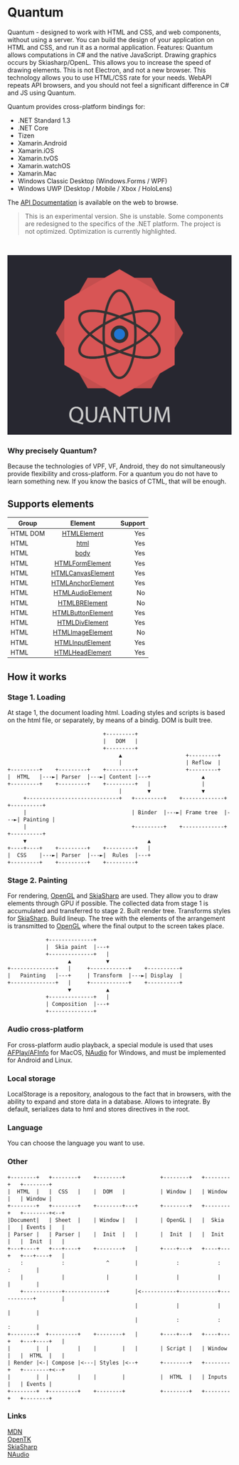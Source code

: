 # Quantum

Quantum - designed to work with HTML and CSS, and web components, without using a server. You can build the design of your application on HTML and CSS, and run it as a normal application.
Features:
Quantum allows computations in C# and the native JavaScript.
Drawing graphics occurs by Skiasharp/OpenL. This allows you to increase the speed of drawing elements.
This is not Electron, and not a new browser. This technology allows you to use HTML/CSS rate for your needs.
WebAPI repeats API browsers, and you should not feel a significant difference in C# and JS using Quantum.

Quantum provides cross-platform bindings for:

 - .NET Standard 1.3
 - .NET Core
 - Tizen
 - Xamarin.Android
 - Xamarin.iOS
 - Xamarin.tvOS
 - Xamarin.watchOS
 - Xamarin.Mac
 - Windows Classic Desktop (Windows.Forms / WPF)
 - Windows UWP (Desktop / Mobile / Xbox / HoloLens)

The [API Documentation](https://doc/) is
available on the web to browse.

> This is an experimental version. She is unstable.
> Some components are redesigned to the specifics of the .NET platform.
> The project is not optimized. Optimization is currently highlighted.

<br/>

![GitHub Logo](/Images/logo.png)

### Why precisely Quantum?
Because the technologies of VPF, VF, Android, they do not simultaneously provide flexibility and cross-platform. For a quantum you do not have to learn something new. If you know the basics of CTML, that will be enough.

## Supports elements

| Group         | Element            | Support |
| ------------- |:------------------:| -------:|
|  HTML DOM     | [HTMLElement](https://developer.mozilla.org/en-US/docs/Web/API/HTMLElement)    | Yes   |
|  HTML         | [html](https://developer.mozilla.org/en-US/docs/Web/API/HTMLHtmlElement)     | Yes   |
|  HTML         | [body](https://developer.mozilla.org/en-US/docs/Web/API/HTMLBodyElement)     | Yes   |
|  HTML         | [HTMLFormElement](https://developer.mozilla.org/ru/docs/Web/API/HTMLFormElement)     | Yes   |
|  HTML         | [HTMLCanvasElement](https://developer.mozilla.org/ru/docs/Web/API/HTMLCanvasElement)     | Yes   |
|  HTML         | [HTMLAnchorElement](https://developer.mozilla.org/ru/docs/Web/API/HTMLAnchorElement)     | Yes   |
|  HTML         | [HTMLAudioElement](https://developer.mozilla.org/ru/docs/Web/API/HTMLAudioElement)     | No   |
|  HTML         | [HTMLBRElement](https://developer.mozilla.org/ru/docs/Web/API/HTMLBRElement)     | No   |
|  HTML         | [HTMLButtonElement](https://developer.mozilla.org/ru/docs/Web/API/HTMLButtonElement)     | Yes   |
|  HTML         | [HTMLDivElement](https://developer.mozilla.org/ru/docs/Web/API/HTMLDivElement)     | Yes   |
|  HTML         | [HTMLImageElement](https://developer.mozilla.org/ru/docs/Web/API/HTMLImageElement)     | No   |
|  HTML         | [HTMLInputElement](https://developer.mozilla.org/ru/docs/Web/API/HTMLInputElement)     | Yes   |
|  HTML         | [HTMLHeadElement](https://developer.mozilla.org/ru/docs/Web/API/HTMLHeadElement)     | Yes   |

## How it works

### Stage 1. Loading

At stage 1, the document loading html. Loading styles and scripts is based on the html file, or separately, by means of a bindig. DOM is built tree.

  ```ditaa {cmd=true args=["-E"]}
                                +---------+
                                |   DOM   |
                                +---------+
                                     ▲                    +---------+
                                     |                    | Reflow  |
  +---------+    +---------+    +---------+               +---------+   
  |  HTML   |---►| Parser  |---►| Content |---+                ▲
  +---------+    +---------+    +---------+   |                |
                                     |        ▼                ▼        
       +-----------------------------+   +---------+    +-------------+    +----------+
       |                                 | Binder  |---►| Frame tree  |---►| Painting |
       |                                 +---------+    +-------------+    +----------+
       ▼                                      ▲
  +----+----+    +---------+    +---------+   |
  |  CSS    |---►| Parser  |---►|  Rules  |---+
  +---------+    +---------+    +---------+ 
 ```

 ### Stage 2. Painting
For rendering, [OpenGL](https://github.com/opentk/opentk) and [SkiaSharp](https://github.com/mono/SkiaSharp) are used. They allow you to draw elements through GPU if possible. The collected data from stage 1 is accumulated and transferred to stage 2.
Built render tree. Transforms styles for [SkiaSharp](https://github.com/mono/SkiaSharp). Build lineup. The tree with the elements of the arrangement is transmitted to [OpenGL](https://github.com/opentk/opentk) where the final output to the screen takes place.
 
  ```ditaa {cmd=true args=["-E"]}
              +--------------+
              |  Skia paint  |---+
              +--------------+   |
                     ▲           ▼
  +--------------+   |     +------------+    +----------+
  |   Painting   |---+     | Transform  |---►| Display  |
  +--------------+   |     +------------+    +----------+
                     ▼           ▲
              +--------------+   |
              | Сomposition  |---+
              +--------------+
  ```

 ### Audio cross-platform
 
For cross-platform audio playback, a special module is used that uses [AFPlay/AFInfo](https://github.com/Winster332/AFPlay) for MacOS, [NAudio](https://github.com/naudio/NAudio) for Windows, and must be implemented for Android and Linux.

### Local storage

LocalStorage is a repository, analogous to the fact that in browsers, with the ability to expand and store data in a database. Allows to integrate.
By default, serializes data to hml and stores directives in the root.

### Language

You can choose the language you want to use. 

 ### Other

  ```ditaa {cmd=true args=["-E"]}
  +--------+   +--------+    +--------+           +--------+   +--------+   +--------+
  |  HTML  |   |  CSS   |    |  DOM   |           | Window |   | Window |   | Window | 
  +--------+   +--------+    +--------+---+       +--------+   +--------+   +--------+<--+
  |Document|   | Sheet  |    | Window |   |       | OpenGL |   |  Skia  |   | Events |   |
  | Parser |   | Parser |    |  Init  |   |       |  Init  |   |  Init  |   |  Init  |   |
  +---+----+   +---+----+    +--------+   |       +----+---+   +----+---+   +---+----+   |
      :            :             ^        |            :            :           :        |
      |            |             |        |            |            |           |        |
      +------------+-------------+        |<-----------+------------+-----------+        |
                                          |            |            |           |        |
                                          |            :            :           :        |
  +--------+  +---------+    +--------+   |       +----+---+   +----+---+   +---+----+   |
  |        |  |         |    |        |   |       | Script |   | Window |   |  HTML  |   |
  | Render |<-| Compose |<---| Styles |<--+       +--------+   +--------+   +--------+<--+
  |        |  |         |    |        |           |  HTML  |   | Inputs |   | Events |
  +--------+  +---------+    +--------+           +--------+   +--------+   +--------+
 ```
### Links

[MDN](https://developer.mozilla.org/en-US/)
<br/>
[OpenTK](https://github.com/opentk/opentk)
<br/>
[SkiaSharp](https://github.com/mono/SkiaSharp)
<br/>
[NAudio](https://github.com/naudio/NAudio)
